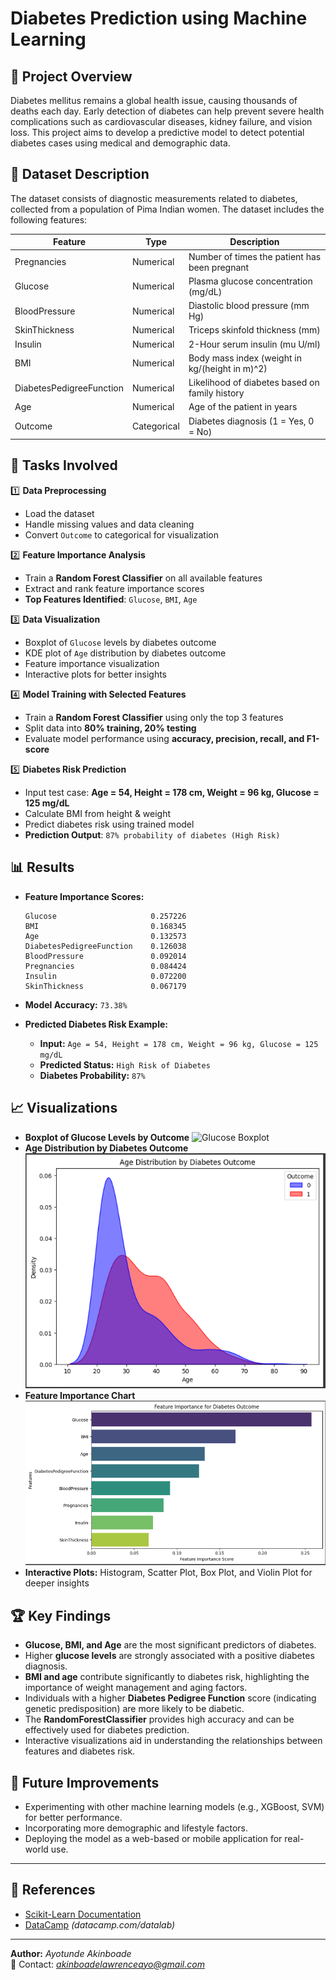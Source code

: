 # Diabetes Prediction using Machine Learning

## 📖 Project Overview

Diabetes mellitus remains a global health issue, causing thousands of deaths each day. Early detection of diabetes can help prevent severe health complications such as cardiovascular diseases, kidney failure, and vision loss. This project aims to develop a predictive model to detect potential diabetes cases using medical and demographic data.

## 💾 Dataset Description

The dataset consists of diagnostic measurements related to diabetes, collected from a population of Pima Indian women. The dataset includes the following features:

| Feature                  | Type        | Description                                    |
| ------------------------ | ----------- | ---------------------------------------------- |
| Pregnancies              | Numerical   | Number of times the patient has been pregnant  |
| Glucose                  | Numerical   | Plasma glucose concentration (mg/dL)           |
| BloodPressure            | Numerical   | Diastolic blood pressure (mm Hg)               |
| SkinThickness            | Numerical   | Triceps skinfold thickness (mm)                |
| Insulin                  | Numerical   | 2-Hour serum insulin (mu U/ml)                 |
| BMI                      | Numerical   | Body mass index (weight in kg/(height in m)^2) |
| DiabetesPedigreeFunction | Numerical   | Likelihood of diabetes based on family history |
| Age                      | Numerical   | Age of the patient in years                    |
| Outcome                  | Categorical | Diabetes diagnosis (1 = Yes, 0 = No)           |

## 🔧 Tasks Involved
1️⃣ **Data Preprocessing**
- Load the dataset
- Handle missing values and data cleaning
- Convert `Outcome` to categorical for visualization

2️⃣ **Feature Importance Analysis**
- Train a **Random Forest Classifier** on all available features
- Extract and rank feature importance scores
- **Top Features Identified**: `Glucose`, `BMI`, `Age`

3️⃣ **Data Visualization**
- Boxplot of `Glucose` levels by diabetes outcome
- KDE plot of `Age` distribution by diabetes outcome
- Feature importance visualization
- Interactive plots for better insights

4️⃣ **Model Training with Selected Features**
- Train a **Random Forest Classifier** using only the top 3 features
- Split data into **80% training, 20% testing**
- Evaluate model performance using **accuracy, precision, recall, and F1-score**

5️⃣ **Diabetes Risk Prediction**
- Input test case: **Age = 54, Height = 178 cm, Weight = 96 kg, Glucose = 125 mg/dL**
- Calculate BMI from height & weight
- Predict diabetes risk using trained model
- **Prediction Output**: `87% probability of diabetes (High Risk)`

## 📊 Results
- **Feature Importance Scores:**
  ```plaintext
  Glucose                     0.257226
  BMI                         0.168345
  Age                         0.132573
  DiabetesPedigreeFunction    0.126038
  BloodPressure               0.092014
  Pregnancies                 0.084424
  Insulin                     0.072200
  SkinThickness               0.067179
  ```
- **Model Accuracy:** `73.38%`

- **Predicted Diabetes Risk Example:**
  - **Input:** `Age = 54, Height = 178 cm, Weight = 96 kg, Glucose = 125 mg/dL`
  - **Predicted Status:** `High Risk of Diabetes`
  - **Diabetes Probability:** `87%`

## 📈 Visualizations
- **Boxplot of Glucose Levels by Outcome** ![Glucose Boxplot](insert_image_here)
- **Age Distribution by Diabetes Outcome** ![Age KDE Plot](https://github.com/lawren-ai/DiabetesPredictionUsingMachineLearning/blob/main/Age%20Distribution%20by%20Diabetes%20Outcome.PNG)
- **Feature Importance Chart** ![Feature Importance](https://github.com/lawren-ai/DiabetesPredictionUsingMachineLearning/blob/main/Feature_importance.PNG)
- **Interactive Plots:** Histogram, Scatter Plot, Box Plot, and Violin Plot for deeper insights

## 🏆 Key Findings

- **Glucose, BMI, and Age** are the most significant predictors of diabetes.
- Higher **glucose levels** are strongly associated with a positive diabetes diagnosis.
- **BMI and age** contribute significantly to diabetes risk, highlighting the importance of weight management and aging factors.
- Individuals with a higher **Diabetes Pedigree Function** score (indicating genetic predisposition) are more likely to be diabetic.
- The **RandomForestClassifier** provides high accuracy and can be effectively used for diabetes prediction.
- Interactive visualizations aid in understanding the relationships between features and diabetes risk.


## 🚀 Future Improvements

- Experimenting with other machine learning models (e.g., XGBoost, SVM) for better performance.
- Incorporating more demographic and lifestyle factors.
- Deploying the model as a web-based or mobile application for real-world use.

---
## 🔗 References
- [Scikit-Learn Documentation](https://scikit-learn.org/)
- [DataCamp](#) *(datacamp.com/datalab)*

---
**Author:** *Ayotunde Akinboade*  
📧 Contact: *akinboadelawrenceayo@gmail.com*
